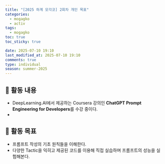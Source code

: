 ```yaml
---
title: "[2025 하계 모각코] 2회차 개인 목표"
categories:
  - mogagko
  - activ
tags:
  - mogagko
toc: true
toc_sticky: true

date: 2025-07-10 19:10
last_modified_at: 2025-07-10 19:10
comments: true
type: individual
season: summer-2025
---
```


## 📍 활동 내용
- DeepLearning.AI에서 제공하는 Coursera 강의인 **ChatGPT Prompt Engineering for Developers**를 수강 중이다.  
- 

## 📍 활동 목표

- 프롬프트 작성의 기초 원칙들을 이해한다.
- 다양한 Tactic을 익히고 제공된 코드를 이용해 직접 실습하며 프롬프트의 성능을 실험해본다.

<br>

